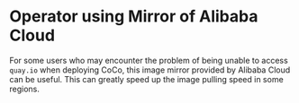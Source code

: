 # Operator using Mirror of Alibaba Cloud

For some users who may encounter the problem of being unable to access `quay.io` when deploying CoCo, this image mirror provided by Alibaba Cloud can be useful. This can greatly speed up the image pulling speed in some regions.
